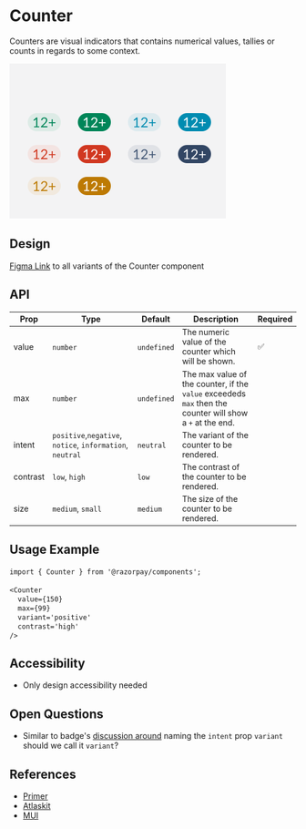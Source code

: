 # Counter 

Counters are visual indicators that contains numerical values, tallies or counts in regards to some context.

<img src="./counter-thumbnail.png" width="380" />

## Design

[Figma Link](https://www.figma.com/file/jubmQL9Z8V7881ayUD95ps/Blade---Payment-Light?node-id=8222%3A70827) to all variants of the Counter component

## API

| Prop | Type | Default | Description | Required |
|---|---|---|---|---|
| value | `number` | `undefined` | The numeric value of the counter which will be shown. | ✅ |
| max | `number` | `undefined` | The max value of the counter, if the `value` exceededs `max` then the counter will show a `+` at the end. |  |
| intent | `positive`,`negative`, `notice`, `information`, `neutral` | `neutral` | The variant of the counter to be rendered. |  |
| contrast | `low`, `high` | `low` | The contrast of the counter to be rendered. |  |
| size | `medium`, `small` | `medium` | The size of the counter to be rendered. |  |

## Usage Example

```tsx
import { Counter } from '@razorpay/components';

<Counter 
  value={150}
  max={99}
  variant='positive'
  contrast='high'
/>
```

## Accessibility

- Only design accessibility needed

## Open Questions

- Similar to badge's [discussion around](https://github.com/razorpay/blade/blob/master/packages/blade/src/components/Badge/_decisions/decisions.md#variant-prop) naming the `intent` prop `variant` should we call it `variant`? 

## References

- [Primer](https://primer.style/react/CounterLabel)
- [Atlaskit](https://atlassian.design/components/badge/examples)
- [MUI](https://mui.com/material-ui/react-badge/)

